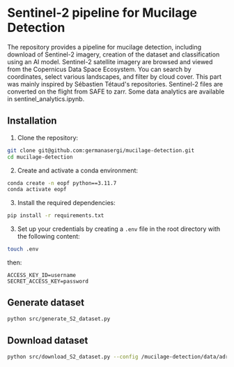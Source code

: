 # Sentinel-2 pipeline for Mucilage Detection
The repository provides a pipeline for mucilage detection, including download of Sentinel-2 imagery, creation of the dataset and classification using an AI model.
Sentinel-2 satellite imagery are browsed and viewed from the Copernicus Data Space Ecosystem. You can search by coordinates, select various landscapes, and filter by cloud cover. This part was mainly inspired by Sébastien Tétaud's repositories.
Sentinel-2 files are converted on the flight from SAFE to zarr.
Some data analytics are available in sentinel_analytics.ipynb.

## Installation

1. Clone the repository:

```bash
git clone git@github.com:germanasergi/mucilage-detection.git
cd mucilage-detection
```

2. Create and activate a conda environment:

```bash
conda create -n eopf python==3.11.7
conda activate eopf
```

3. Install the required dependencies:

```bash
pip install -r requirements.txt
```

3. Set up your credentials by creating a `.env` file in the root directory with the following content:

```bash
touch .env
```
then:

```
ACCESS_KEY_ID=username
SECRET_ACCESS_KEY=password
```



## Generate dataset
```bash
python src/generate_S2_dataset.py
```

## Download dataset
```bash
python src/download_S2_dataset.py --config /mucilage-detection/data/adr_test/config_dataset_20250818_120134.yaml --l2a-csv /mucilage-detection/data/adr_test/output_l2a.csv
```
